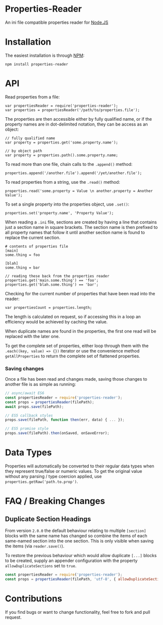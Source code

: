 Properties-Reader
=================

An ini file compatible properties reader for [Node.JS](http://nodejs.org)

Installation
============

The easiest installation is through [NPM](http://npmjs.org):

    npm install properties-reader

API
===

Read properties from a file:

    var propertiesReader = require('properties-reader');
    var properties = propertiesReader('/path/to/properties.file');

The properties are then accessible either by fully qualified name, or if the property names are in dot-delimited
notation, they can be access as an object:

    // fully qualified name
    var property = properties.get('some.property.name');

    // by object path
    var property = properties.path().some.property.name;

To read more than one file, chain calls to the `.append()` method:

    properties.append('/another.file').append('/yet/another.file');

To read properties from a string, use the `.read()` method:

    properties.read('some.property = Value \n another.property = Another Value');

To set a single property into the properties object, use `.set()`:

    properties.set('property.name', 'Property Value');

When reading a `.ini` file, sections are created by having a line that contains just a section name in square
brackets. The section name is then prefixed to all property names that follow it until another section name is found
to replace the current section.

    # contents of properties file
    [main]
    some.thing = foo

    [blah]
    some.thing = bar

    // reading these back from the properties reader
    properties.get('main.some.thing') == 'foo';
    properties.get('blah.some.thing') == 'bar';

Checking for the current number of properties that have been read into the reader:

    var propertiesCount = properties.length;

The length is calculated on request, so if accessing this in a loop an efficiency would be achieved by caching the
value.

When duplicate names are found in the properties, the first one read will be replaced with the later one.

To get the complete set of properties, either loop through them with the `.each((key, value) => {})` iterator or
use the convenience method `getAllProperties` to return the complete set of flattened properties. 

### Saving changes

Once a file has been read and changes made, saving those changes to another file is as simple as running:

```javascript
// async/await ES6
const propertiesReader = require('properties-reader');
const props = propertiesReader(filePath);
await props.save(filePath);

// ES5 callback styles
props.save(filePath, function then(err, data) { ... });

// ES5 promise style
props.save(filePath).then(onSaved, onSaveError);
```

Data Types
==========

Properties will automatically be converted to their regular data types when they represent true/false or numeric
values. To get the original value without any parsing / type coercion applied, use `properties.getRaw('path.to.prop')`.

FAQ / Breaking Changes
======================

## Duplicate Section Headings

From version `2.0.0` the default behaviour relating to multiple `[section]` blocks with the same name has changed
so combine the items of each same-named section into the one section. This is only visible when saving the items
(via `reader.save()`).

To restore the previous behaviour which would allow duplicate `[...]` blocks to be created, supply an appender
configuration with the property `allowDuplicateSections` set to `true`.

```javascript
const propertiesReader = require('properties-reader');
const props = propertiesReader(filePath, 'utf-8', { allowDuplicateSections: true });
```

Contributions
=============

If you find bugs or want to change functionality, feel free to fork and pull request.

